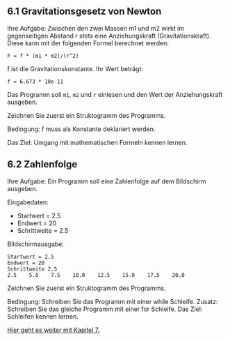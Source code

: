 ## 6.1 Gravitationsgesetz von Newton
Ihre Aufgabe: Zwischen den zwei Massen m1 und m2 wirkt im 
gegenseitigen Abstand r stets eine Anziehungskraft (Gravitationskraft).
Diese kann mit der folgenden Formel berechnet werden:

    F = f * (m1 * m2)/(r^2)

f ist die Gravitationskonstante. Ihr Wert beträgt:

    f = 6.673 * 10e-11

Das Programm soll `m1`, `m2` und `r` einlesen und den Wert der
Anziehungskraft ausgeben.

Zeichnen Sie zuerst ein Struktogramm des Programms.

Bedingung: f muss als Konstante deklariert werden.

Das Ziel: Umgang mit mathematischen Formeln kennen lernen.

## 6.2 Zahlenfolge
Ihre Aufgabe: Ein Programm soll eine Zahlenfolge auf dem
Bildschirm ausgeben.

Eingabedaten:

* Startwert = 2.5
* Endwert = 20
* Schrittweite = 2.5
 
Bildschirmausgabe:
```
Startwert = 2.5
Endwert = 20
Schrittweite 2.5
2.5    5.0    7.5    10.0    12.5    15.0    17.5    20.0
```
Zeichnen Sie zuerst ein Struktogramm des Programms.

Bedingung: Schreiben Sie das Programm mit einer while Schleife.
Zusatz: Schreiben Sie das gleiche Programm mit einer for Schleife.
Das Ziel: Schleifen kennen lernen.

[Hier geht es weiter mit Kapitel 7.](https://github.com/streusselhirni/hfict-he17-oop1-aufgaben/tree/master/kapitel7)
